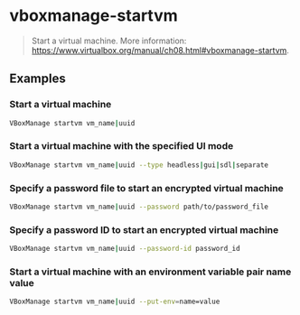 # vboxmanage-startvm

> Start a virtual machine. More information: <https://www.virtualbox.org/manual/ch08.html#vboxmanage-startvm>.

## Examples

### Start a virtual machine

```bash
VBoxManage startvm vm_name|uuid
```

### Start a virtual machine with the specified UI mode

```bash
VBoxManage startvm vm_name|uuid --type headless|gui|sdl|separate
```

### Specify a password file to start an encrypted virtual machine

```bash
VBoxManage startvm vm_name|uuid --password path/to/password_file
```

### Specify a password ID to start an encrypted virtual machine

```bash
VBoxManage startvm vm_name|uuid --password-id password_id
```

### Start a virtual machine with an environment variable pair name value

```bash
VBoxManage startvm vm_name|uuid --put-env=name=value
```
